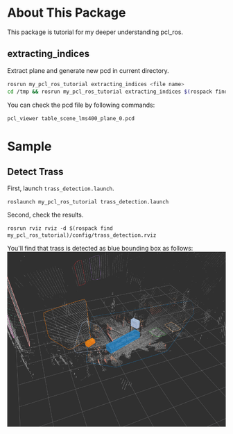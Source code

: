 # About This Package
This package is tutorial for my deeper understanding pcl_ros.

## extracting_indices
Extract plane and generate new pcd in current directory.
```bash
rosrun my_pcl_ros_tutorial extracting_indices <file name>
cd /tmp && rosrun my_pcl_ros_tutorial extracting_indices $(rospack find my_pcl_ros_tutorial)/data/table_scene_lms400.pcd
```

You can check the pcd file by following commands:
```bash
pcl_viewer table_scene_lms400_plane_0.pcd
```

# Sample
## Detect Trass
First, launch `trass_detection.launch`.
```
roslaunch my_pcl_ros_tutorial trass_detection.launch
```

Second, check the results.
```
rosrun rviz rviz -d $(rospack find my_pcl_ros_tutorial)/config/trass_detection.rviz
```
You'll find that trass is detected as blue bounding box as follows:
![detect_trass](materials/detect_trass.png)

